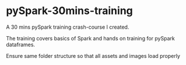 # pySpark-30mins-training
A 30 mins pySpark training crash-course I created.

The training covers basics of Spark and hands on training for pySpark dataframes.

Ensure same folder structure so that all assets and images load properly
